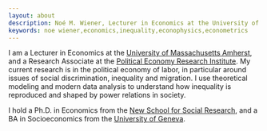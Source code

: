 ```yaml
---
layout: about
description: Noé M. Wiener, Lecturer in Economics at the University of Massachusetts Amherst
keywords: noe wiener,economics,inequality,econophysics,econometrics
---
```


I am a Lecturer in Economics at the [University of Massachusetts Amherst](http://www.umass.edu/economics/), and a Research Associate at the [Political Economy Research Institute](https://www.peri.umass.edu/). My current research is in the political economy of labor, in particular around issues of social discrimination, inequality and migration. I use theoretical modeling and modern data analysis to understand how inequality is reproduced and shaped by power relations in society.

I hold a Ph.D. in Economics from the [New School for Social Research](http://www.newschool.edu/nssr/economics/), and a BA in Socioeconomics from the [University of Geneva](https://www.unige.ch/).
